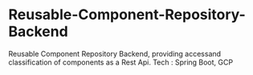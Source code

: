 # Reusable-Component-Repository-Backend
Reusable Component Repository Backend, providing accessand classification of components as a Rest Api. Tech : Spring Boot, GCP
